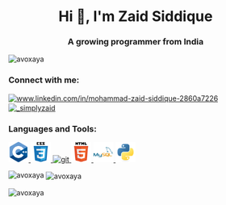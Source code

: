 <h1 align="center">Hi 👋, I'm Zaid Siddique</h1>
<h3 align="center">A growing programmer from India</h3>

<p align="left"> <img src="https://komarev.com/ghpvc/?username=avoxaya&label=Profile%20views&color=0e75b6&style=flat" alt="avoxaya" /> </p>

<h3 align="left">Connect with me:</h3>
<p align="left">
<a href="https://linkedin.com/in/www.linkedin.com/in/mohammad-zaid-siddique-2860a7226" target="blank"><img align="center" src="https://raw.githubusercontent.com/rahuldkjain/github-profile-readme-generator/master/src/images/icons/Social/linked-in-alt.svg" alt="www.linkedin.com/in/mohammad-zaid-siddique-2860a7226" height="30" width="40" /></a>
<a href="https://instagram.com/_simplyzaid" target="blank"><img align="center" src="https://raw.githubusercontent.com/rahuldkjain/github-profile-readme-generator/master/src/images/icons/Social/instagram.svg" alt="_simplyzaid" height="30" width="40" /></a>
</p>

<h3 align="left">Languages and Tools:</h3>
<p align="left"> <a href="https://www.w3schools.com/cpp/" target="_blank" rel="noreferrer"> <img src="https://raw.githubusercontent.com/devicons/devicon/master/icons/cplusplus/cplusplus-original.svg" alt="cplusplus" width="40" height="40"/> </a> <a href="https://www.w3schools.com/css/" target="_blank" rel="noreferrer"> <img src="https://raw.githubusercontent.com/devicons/devicon/master/icons/css3/css3-original-wordmark.svg" alt="css3" width="40" height="40"/> </a> <a href="https://git-scm.com/" target="_blank" rel="noreferrer"> <img src="https://www.vectorlogo.zone/logos/git-scm/git-scm-icon.svg" alt="git" width="40" height="40"/> </a> <a href="https://www.w3.org/html/" target="_blank" rel="noreferrer"> <img src="https://raw.githubusercontent.com/devicons/devicon/master/icons/html5/html5-original-wordmark.svg" alt="html5" width="40" height="40"/> </a> <a href="https://www.mysql.com/" target="_blank" rel="noreferrer"> <img src="https://raw.githubusercontent.com/devicons/devicon/master/icons/mysql/mysql-original-wordmark.svg" alt="mysql" width="40" height="40"/> </a> <a href="https://www.python.org" target="_blank" rel="noreferrer"> <img src="https://raw.githubusercontent.com/devicons/devicon/master/icons/python/python-original.svg" alt="python" width="40" height="40"/> </a> </p>

<p><img align="left" src="https://github-readme-stats.vercel.app/api/top-langs?username=avoxaya&show_icons=true&locale=en&layout=compact" alt="avoxaya" /></p>

<p>&nbsp;<img align="center" src="https://github-readme-stats.vercel.app/api?username=avoxaya&show_icons=true&locale=en" alt="avoxaya" /></p>

<p><img align="center" src="https://github-readme-streak-stats.herokuapp.com/?user=avoxaya&" alt="avoxaya" /></p>
